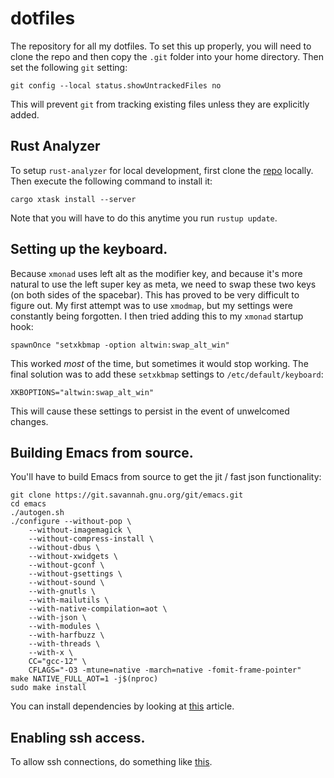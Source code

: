 # dotfiles

The repository for all my dotfiles. To set this up properly, you will need to clone the repo and then copy the `.git` folder into your home directory. Then set the following `git` setting:

`git config --local status.showUntrackedFiles no`

This will prevent `git` from tracking existing files unless they are explicitly added.

## Rust Analyzer

To setup `rust-analyzer` for local development, first clone the [repo](https://github.com/rust-lang/rust-analyzer) locally. Then execute the following command to install it:

`cargo xtask install --server`

Note that you will have to do this anytime you run `rustup update`.

## Setting up the keyboard.

Because `xmonad` uses left alt as the modifier key, and because it's more natural to use the left super key as meta, we need to swap these two keys (on both sides of the spacebar). This has proved to be very difficult to figure out. My first attempt was to use `xmodmap`, but my settings were constantly being forgotten. I then tried adding this to my `xmonad` startup hook:

```
spawnOnce "setxkbmap -option altwin:swap_alt_win"
```

This worked _most_ of the time, but sometimes it would stop working. The final solution was to add these `setxkbmap` settings to `/etc/default/keyboard`:

```
XKBOPTIONS="altwin:swap_alt_win"
```

This will cause these settings to persist in the event of unwelcomed changes.

## Building Emacs from source.

You'll have to build Emacs from source to get the jit / fast json functionality:

```
git clone https://git.savannah.gnu.org/git/emacs.git
cd emacs
./autogen.sh
./configure --without-pop \
    --without-imagemagick \
    --without-compress-install \
    --without-dbus \
    --without-xwidgets \
    --without-gconf \
    --without-gsettings \
    --without-sound \
    --with-gnutls \
    --with-mailutils \
    --with-native-compilation=aot \
    --with-json \
    --with-modules \
    --with-harfbuzz \
    --with-threads \
    --with-x \
    CC="gcc-12" \
    CFLAGS="-O3 -mtune=native -march=native -fomit-frame-pointer"
make NATIVE_FULL_AOT=1 -j$(nproc)
sudo make install
```

You can install dependencies by looking at [this](https://www.masteringemacs.org/article/speed-up-emacs-libjansson-native-elisp-compilation) article.

## Enabling ssh access.

To allow ssh connections, do something like [this](https://linuxhint.com/enable-ssh-server-pop-os/).
